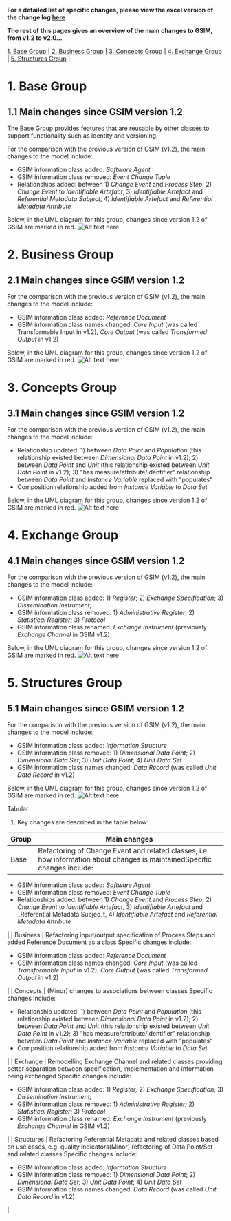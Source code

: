 **For a detailed list of specific changes, please view the excel version of the change log [here](https://github.com/UNECE/GSIM-2.0/raw/main/Changes%20since%20GSIM%20v1.2/GSIM%20change%20log%202023%20for%20v2_0%20(updated%202023-12-22).xlsx)**

**The rest of this pages gives an overview of the main changes to GSIM, from v1.2 to v2.0...**

[1. Base Group](#1-Base-Group) |
[2. Business Group](#2-Business-Group) |
[3. Concepts Group](#3-Concepts-Group) |
[4. Exchange Group](#4-Exchange-Group) |
[5. Structures Group](#5-structures-group) |

# 1. Base Group
## 1.1 Main changes since GSIM version 1.2
The Base Group provides features that are reusable by other classes to support functionality such as identity and versioning. 

For the comparison with the previous version of GSIM (v1.2), the main changes to the model include: 
* GSIM information class added: _Software Agent_
* GSIM information class removed: _Event Change Tuple_
* Relationships added: between 1) _Change Event_ and _Process Step_; 2) _Change Event_ to _Identifiable Artefact_, 3) _Identifiable Artefact_ and _Referential Metadata Subject_, 4) _Identifiable Artefact_ and _Referential Metadata Attribute_

Below, in the UML diagram for this group, changes since version 1.2 of GSIM are marked in red.
![Alt text here](UML%20Diagrams%20with%20changes/GSIM%20Base%20change%20v2.drawio.png) 

# 2. Business Group
## 2.1 Main changes since GSIM version 1.2
For the comparison with the previous version of GSIM (v1.2), the main changes to the model include: 
* GSIM information class added: _Reference Document_
* GSIM information class names changed: _Core Input_ (was called Transformable Input in v1.2), _Core Output_ (was called _Transformed Output_ in v1.2)

Below, in the UML diagram for this group, changes since version 1.2 of GSIM are marked in red.
![Alt text here](UML%20Diagrams%20with%20changes/GSIM%20Business%20changes%20v2.drawio.png) 

# 3. Concepts Group
## 3.1 Main changes since GSIM version 1.2
For the comparison with the previous version of GSIM (v1.2), the main changes to the model include: 
* Relationship updated: 1) between _Data Point_ and _Population_ (this relationship existed between _Dimensional Data Point_ in v1.2); 2) between _Data Point_ and _Unit_ (this relationship existed between _Unit Data Point_ in v1.2); 3) "has measure/attribute/identifier" relationship between _Data Point_ and _Instance Variable_ replaced with "populates"
* Composition relationship added from _Instance Variable_ to _Data Set_

Below, in the UML diagram for this group, changes since version 1.2 of GSIM are marked in red.
![Alt text here](UML%20Diagrams%20with%20changes/GSIM%20Concepts%20changes%20v2.drawio.png) 

# 4. Exchange Group
## 4.1 Main changes since GSIM version 1.2
For the comparison with the previous version of GSIM (v1.2), the main changes to the model include: 
* GSIM information class added: 1) _Register_; 2) _Exchange Specification_; 3) _Dissemination Instrument_; 
* GSIM information class removed: 1) _Administrative Register_; 2) _Statistical Register_; 3) _Protocol_ 
* GSIM information class renamed: _Exchange Instrument_ (previously _Exchange Channel_ in GSIM v1.2) 

Below, in the UML diagram for this group, changes since version 1.2 of GSIM are marked in red.
![Alt text here](UML%20Diagrams%20with%20changes/GSIM%20Exchange%20changes%20v2.drawio.png) 

# 5. Structures Group
## 5.1 Main changes since GSIM version 1.2
For the comparison with the previous version of GSIM (v1.2), the main changes to the model include: 
* GSIM information class added: _Information Structure_
* GSIM information class removed: 1) _Dimensional Data Point_; 2) _Dimensional Data Set_; 3) _Unit Data Point_; 4) _Unit Data Set_ 
* GSIM information class names changed: _Data Record_ (was called _Unit Data Record_ in v1.2)

Below, in the UML diagram for this group, changes since version 1.2 of GSIM are marked in red.
![Alt text here](UML%20Diagrams%20with%20changes/GSIM%20Structures%20changes%20v2.drawio.png) 


Tabular

1. Key changes are described in the table below:

| **Group** | **Main changes** |
| --- | --- |
| Base | Refactoring of Change Event and related classes, i.e. how information about changes is maintainedSpecific changes include:
- GSIM information class added: _Software Agent_
- GSIM information class removed: _Event Change Tuple_
- Relationships added: between 1) _Change Event_ and _Process Step_; 2) _Change Event_ to _Identifiable Artefact_, 3) _Identifiable Artefact_ and _Referential Metadata Subjec_t, 4) _Identifiable Artefact_ and _Referential Metadata Attribute_

 |
| Business | Refactoring input/output specification of Process Steps and added Reference Document as a class
Specific changes include:
- GSIM information class added: _Reference Document_
- GSIM information class names changed: _Core Input_ (was called _Transformable Input_ in v1.2), _Core Output_ (was called _Transformed Output_ in v1.2)

 |
| Concepts | (Minor) changes to associations between classes
Specific changes include:
- Relationship updated: 1) between _Data Point_ and _Population_ (this relationship existed between _Dimensional Data Point_ in v1.2); 2) between _Data Point_ and _Unit_ (this relationship existed between _Unit Data Point_ in v1.2); 3) "has measure/attribute/identifier" relationship between _Data Point_ and _Instance Variable_ replaced with "populates"
- Composition relationship added from _Instance Variable_ to _Data Set_

 |
| Exchange | Remodelling Exchange Channel and related classes providing better separation between specification, implementation and information being exchanged
Specific changes include:
- GSIM information class added: 1) _Register;_ 2) _Exchange Specification_; 3) _Dissemination Instrument;_
- GSIM information class removed: 1) _Administrative Register;_ 2) _Statistical Register_; 3) _Protocol_
- GSIM information class renamed: _Exchange Instrument_ (previously _Exchange Channel_ in GSIM v1.2)

 |
| Structures | Refactoring Referential Metadata and related classes based on use cases, e.g. quality indicators(Minor) refactoring of Data Point/Set and related classes
Specific changes include:
- GSIM information class added: _Information Structure_
- GSIM information class removed: 1) _Dimensional Data Point_; 2) _Dimensional Data Set_; 3) _Unit Data Point_; 4) _Unit Data Set_
- GSIM information class names changed: _Data Record_ (was called _Unit Data Record_ in v1.2)

 |


